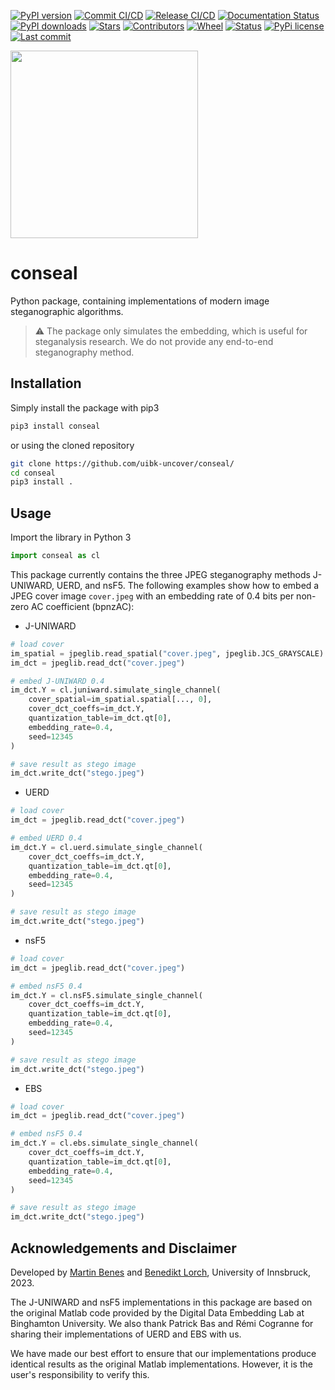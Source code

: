 [![PyPI version](https://badge.fury.io/py/conseal.svg)](https://pypi.org/project/conseal/)
[![Commit CI/CD](https://github.com/uibk-uncover/conseal/actions/workflows/on_commit.yml/badge.svg?branch=dev)](https://github.com/uibk-uncover/conseal/actions/workflows/on_commit.yml)
[![Release CI/CD](https://github.com/uibk-uncover/conseal/actions/workflows/on_release.yml/badge.svg)](https://github.com/uibk-uncover/conseal/actions/workflows/on_release.yml)
[![Documentation Status](https://readthedocs.org/projects/conseal/badge/?version=latest)](https://conseal.readthedocs.io/)
[![PyPI downloads](https://img.shields.io/pypi/dm/conseal)](https://pypi.org/project/conseal/)
[![Stars](https://img.shields.io/github/stars/uibk-uncover/conseal.svg)](https://GitHub.com/uibk-uncover/conseal)
[![Contributors](https://img.shields.io/github/contributors/uibk-uncover/conseal)](https://GitHub.com/uibk-uncover/conseal)
[![Wheel](https://img.shields.io/pypi/wheel/conseal)](https://pypi.org/project/conseal/)
[![Status](https://img.shields.io/pypi/status/conseal)](https://pypi.com/project/conseal/)
[![PyPi license](https://badgen.net/pypi/license/pip/)](https://pypi.com/project/conseal/)
[![Last commit](https://img.shields.io/github/last-commit/uibk-uncover/conseal)](https://GitHub.com/uibk-uncover/conseal)

<img src="https://raw.githubusercontent.com/uibk-uncover/conseal/main/docs/static/seal.png" width="300" />

# conseal

Python package, containing implementations of modern image steganographic algorithms.

> :warning: The package only simulates the embedding, which is useful for steganalysis research. We do not provide any end-to-end steganography method.


## Installation

Simply install the package with pip3


```bash
pip3 install conseal
```

or using the cloned repository

```bash
git clone https://github.com/uibk-uncover/conseal/
cd conseal
pip3 install .
```


## Usage

Import the library in Python 3

```python
import conseal as cl
```

This package currently contains the three JPEG steganography methods J-UNIWARD, UERD, and nsF5. The following examples show how to embed a JPEG cover image `cover.jpeg` with an embedding rate of 0.4 bits per non-zero AC coefficient (bpnzAC):

- J-UNIWARD

```python
# load cover
im_spatial = jpeglib.read_spatial("cover.jpeg", jpeglib.JCS_GRAYSCALE)
im_dct = jpeglib.read_dct("cover.jpeg")

# embed J-UNIWARD 0.4
im_dct.Y = cl.juniward.simulate_single_channel(
    cover_spatial=im_spatial.spatial[..., 0],
    cover_dct_coeffs=im_dct.Y,
    quantization_table=im_dct.qt[0],
    embedding_rate=0.4,
    seed=12345
)

# save result as stego image
im_dct.write_dct("stego.jpeg")
```

- UERD

```python
# load cover
im_dct = jpeglib.read_dct("cover.jpeg")

# embed UERD 0.4
im_dct.Y = cl.uerd.simulate_single_channel(
    cover_dct_coeffs=im_dct.Y,
    quantization_table=im_dct.qt[0],
    embedding_rate=0.4,
    seed=12345
)

# save result as stego image
im_dct.write_dct("stego.jpeg")
```

- nsF5

```python
# load cover
im_dct = jpeglib.read_dct("cover.jpeg")

# embed nsF5 0.4
im_dct.Y = cl.nsF5.simulate_single_channel(
    cover_dct_coeffs=im_dct.Y,
    quantization_table=im_dct.qt[0],
    embedding_rate=0.4,
    seed=12345
)

# save result as stego image
im_dct.write_dct("stego.jpeg")
```

- EBS

```python
# load cover
im_dct = jpeglib.read_dct("cover.jpeg")

# embed nsF5 0.4
im_dct.Y = cl.ebs.simulate_single_channel(
    cover_dct_coeffs=im_dct.Y,
    quantization_table=im_dct.qt[0],
    embedding_rate=0.4,
    seed=12345
)

# save result as stego image
im_dct.write_dct("stego.jpeg")
```

## Acknowledgements and Disclaimer

Developed by [Martin Benes](https://github.com/martinbenes1996) and [Benedikt Lorch](https://github.com/btlorch/), University of Innsbruck, 2023.

The J-UNIWARD and nsF5 implementations in this package are based on the original Matlab code provided by the Digital Data Embedding Lab at Binghamton University.
We also thank Patrick Bas and Rémi Cogranne for sharing their implementations of UERD and EBS with us.

We have made our best effort to ensure that our implementations produce identical results as the original Matlab implementations. However, it is the user's responsibility to verify this.
